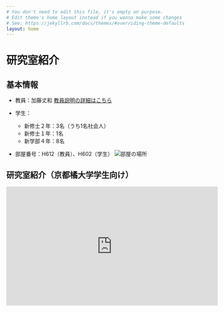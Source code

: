 ```yaml
---
# You don't need to edit this file, it's empty on purpose.
# Edit theme's home layout instead if you wanna make some changes
# See: https://jekyllrb.com/docs/themes/#overriding-theme-defaults
layout: home
---
```


# 研究室紹介

## 基本情報

- 教員：加藤丈和 [教員説明の詳細はこちら](./introduction/)

- 学生：
  - 新修士２年：3名（うち1名社会人）
  - 新修士１年：1名
  - 新学部４年：8名
- 部屋番号：H612（教員）、H602（学生）
![部屋の場所]({{site.baseurl}}/images/room.jpg)
## 研究室紹介（京都橘大学学生向け）
<iframe width="560" height="315" src="https://tachibanau.sharepoint.com/:v:/s/msteams_994be0/EQYQrdutSFlIrYFlV79Zd2QBOEs1jwDwPKabCbR2-HZrTg?e=sermzR)" frameborder="0" allowfullscreen></iframe>

